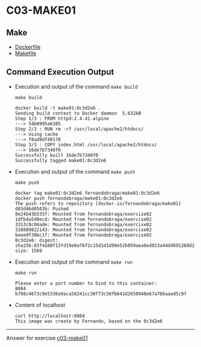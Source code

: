 # C03-MAKE01

## Make

- [Dockerfile](Dockerfile)
- [Makefile](Makefile)

## Command Execution Output

- Execution and output of the command `make build`

  ```
  make build

  docker build -t make01:0c3d2e6 .
  Sending build context to Docker daemon  5.632kB
  Step 1/3 : FROM httpd:2.4.41-alpine
  ---> 54b0995a6305
  Step 2/3 : RUN rm -rf /usr/local/apache2/htdocs/
  ---> Using cache
  ---> f8ad9df49178
  Step 3/3 : COPY index.html /usr/local/apache2/htdocs/
  ---> 16de7b7340f0
  Successfully built 16de7b7340f0
  Successfully tagged make01:0c3d2e6
  ```

- Execution and output of the command `make push`

  ```
  make push

  docker tag make01:0c3d2e6 fernandobraga/make01:0c3d2e6
  docker push fernandobraga/make01:0c3d2e6
  The push refers to repository [docker.io/fernandobraga/make01]
  d83d46d0503b: Pushed
  8e24b43b535f: Mounted from fernandobraga/exercise02
  1dfb4a5d0ecd: Mounted from fernandobraga/exercise02
  3313c0c04ade: Mounted from fernandobraga/exercise02
  310889822143: Mounted from fernandobraga/exercise02
  beee9f30bc1f: Mounted from fernandobraga/exercise02
  0c3d2e6: digest: sha256:83f4160f13fd19e0a76f2c15d1d1d98e52b059aea6ed023a44dd691268d220ba size: 1569
  ```

- Execution and output of the command `make run`

  ```
  make run

  Please enter a port number to bind to this container:
  8084
  b798c4673c9e5336a9aca58241cc30f73c50fb641d2658940e67a766aaad5c07
  ```

- Content of localhost
  ```
  curl http://localhost:8084
  This image was create by Fernando, based on the 0c3d2e6
  ```

---

Answer for exercise [c03-make01](https://github.com/devopsacademyau/academy/blob/8b64a93a228398e7342afe7b845cd197b22afaf3/classes/03class/exercises/c03-make01/README.md)
